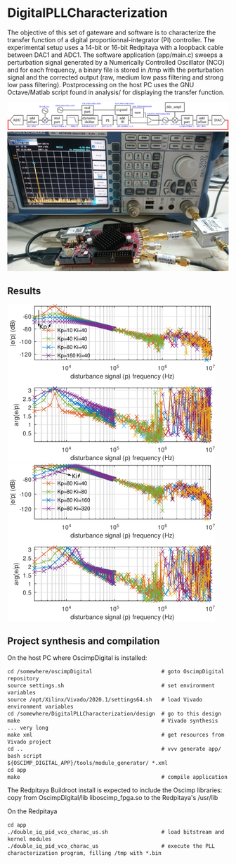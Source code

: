 # DigitalPLLCharacterization

The objective of this set of gateware and software is to characterize the transfer
function of a digital proportionnal-integrator (PI) controller. The experimental
setup uses a 14-bit or 16-bit Redpitaya with a loopback cable between DAC1 and ADC1.
The software application (app/main.c) sweeps a perturbation signal generated by a
Numerically Controlled Oscillator (NCO) and for each frequency, a binary file is stored
in /tmp with the perturbation signal and the corrected output (raw, medium low pass filtering
and strong low pass filtering). Postprocessing on the host PC uses the GNU Octave/Matlab
script found in analysis/ for displaying the transfer function.

<img src="analysis/schematic.png">

<img src="analysis/DSC_0445.JPG">

## Results

<img src="analysis/Kp.png">
<img src="analysis/Ki.png">

## Project synthesis and compilation

On the host PC where OscimpDigital is installed:
```
cd /somewhere/oscimpDigital                      # goto OscimpDigital repository
source settings.sh                               # set environment variables
source /opt/Xilinx/Vivado/2020.1/settings64.sh   # load Vivado environment variables 
cd /somewhere/DigitalPLLCharacterization/design  # go to this design
make                                             # Vivado synthesis ... very long
make xml                                         # get resources from Vivado project
cd ..                                            # vvv generate app/ bash script
${OSCIMP_DIGITAL_APP}/tools/module_generator/ *.xml
cd app
make                                             # compile application
```

The Redpitaya Buildroot install is expected to include the Oscimp libraries: copy from OscimpDigital/lib
liboscimp_fpga.so to the Redpitaya's /usr/lib

On the Redpitaya
```
cd app
./double_iq_pid_vco_charac_us.sh                 # load bitstream and kernel modules
./double_iq_pid_vco_charac_us                    # execute the PLL characterization program, filling /tmp with *.bin
```
